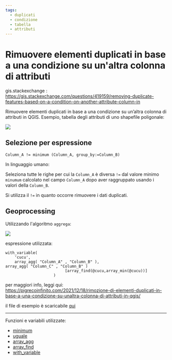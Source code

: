 ```yaml
---
tags:
  - duplicati
  - condizione
  - tabella
  - attributi
---
```


# Rimuovere elementi duplicati in base a una condizione su un'altra colonna di attributi

gis.stackexchange : <https://gis.stackexchange.com/questions/419159/removing-duplicate-features-based-on-a-condition-on-another-attribute-column-in>

Rimuovere elementi duplicati in base a una condizione su un’altra colonna di attributi in QGIS. Esempio, tabella degli attributi di uno shapefile poligonale:

![](https://pigrecoinfinito.files.wordpress.com/2021/12/image-10.png)

## Selezione per espressione

```
Column_A != minimum (Column_A, group_by:=Column_B)
```

In linguaggio umano:

Seleziona tutte le righe per cui la `Column_A` è diversa `!=` dal valore minimo `minumum` calcolato nel campo `Column_A` dopo aver raggruppato usando i valori della `Column_B`.

Si utilizza il `!=` in quanto occorre rimuovere i dati duplicati.

## Geoprocessing

Utilizzando l'algoritmo `aggrega`:

![](https://pigrecoinfinito.files.wordpress.com/2021/12/image-11.png)

espressione utilizzata:

```
with_variable(
    'cucu',
    array_agg( "Column_A" , "Column_B" ),
array_agg( "Column_C" , "Column_B" )
                          [array_find(@cucu,array_min(@cucu))]
                     )
```

per maggiori info, leggi qui: <https://pigrecoinfinito.com/2021/12/18/rimozione-di-elementi-duplicati-in-base-a-una-condizione-su-unaltra-colonna-di-attributi-in-qgis/>

il file di esempio è scaricabile [qui](https://gist.github.com/pigreco/0ad8205396093557dad8b2d3864a6ddf)

---

Funzioni e variabili utilizzate:

* [minimum](../gr_funzioni/aggrega/aggrega_unico.md#minimum)
* [uguale](../gr_funzioni/operatore/operatore_unico.md#uguale)
* [array_agg](../gr_funzioni/array/array_unico.md#array_agg)
* [array_find](../gr_funzioni/array/array_unico.md#array_find)
* [with_variable](../gr_funzioni/variabili/with_variable.md)